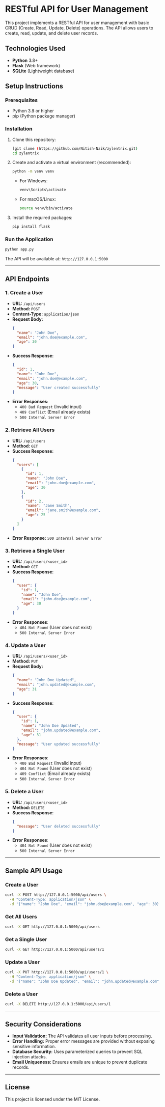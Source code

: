 # RESTful API for User Management

This project implements a RESTful API for user management with basic CRUD (Create, Read, Update, Delete) operations. The API allows users to create, read, update, and delete user records.

## Technologies Used

- **Python** 3.8+
- **Flask** (Web framework)
- **SQLite** (Lightweight database)

## Setup Instructions

### Prerequisites
- Python 3.8 or higher
- pip (Python package manager)

### Installation

1. Clone this repository:
   ```sh
   [git clone (https://github.com/Nitish-Naik/zylentrix.git)
   cd zylentrix
   ```

2. Create and activate a virtual environment (recommended):
   ```sh
   python -m venv venv
   ```
   - For Windows:
     ```sh
     venv\Scripts\activate
     ```
   - For macOS/Linux:
     ```sh
     source venv/bin/activate
     ```

3. Install the required packages:
   ```sh
   pip install flask
   ```

### Run the Application

```sh
python app.py
```

The API will be available at: `http://127.0.0.1:5000`

---

## API Endpoints

### 1. Create a User
- **URL:** `/api/users`
- **Method:** `POST`
- **Content-Type:** `application/json`
- **Request Body:**
  ```json
  {
    "name": "John Doe",
    "email": "john.doe@example.com",
    "age": 30
  }
  ```
- **Success Response:**
  ```json
  {
    "id": 1,
    "name": "John Doe",
    "email": "john.doe@example.com",
    "age": 30,
    "message": "User created successfully"
  }
  ```
- **Error Responses:**
  - `400 Bad Request` (Invalid input)
  - `409 Conflict` (Email already exists)
  - `500 Internal Server Error`

### 2. Retrieve All Users
- **URL:** `/api/users`
- **Method:** `GET`
- **Success Response:**
  ```json
  {
    "users": [
      {
        "id": 1,
        "name": "John Doe",
        "email": "john.doe@example.com",
        "age": 30
      },
      {
        "id": 2,
        "name": "Jane Smith",
        "email": "jane.smith@example.com",
        "age": 25
      }
    ]
  }
  ```
- **Error Response:** `500 Internal Server Error`

### 3. Retrieve a Single User
- **URL:** `/api/users/<user_id>`
- **Method:** `GET`
- **Success Response:**
  ```json
  {
    "user": {
      "id": 1,
      "name": "John Doe",
      "email": "john.doe@example.com",
      "age": 30
    }
  }
  ```
- **Error Responses:**
  - `404 Not Found` (User does not exist)
  - `500 Internal Server Error`

### 4. Update a User
- **URL:** `/api/users/<user_id>`
- **Method:** `PUT`
- **Request Body:**
  ```json
  {
    "name": "John Doe Updated",
    "email": "john.updated@example.com",
    "age": 31
  }
  ```
- **Success Response:**
  ```json
  {
    "user": {
      "id": 1,
      "name": "John Doe Updated",
      "email": "john.updated@example.com",
      "age": 31
    },
    "message": "User updated successfully"
  }
  ```
- **Error Responses:**
  - `400 Bad Request` (Invalid input)
  - `404 Not Found` (User does not exist)
  - `409 Conflict` (Email already exists)
  - `500 Internal Server Error`

### 5. Delete a User
- **URL:** `/api/users/<user_id>`
- **Method:** `DELETE`
- **Success Response:**
  ```json
  {
    "message": "User deleted successfully"
  }
  ```
- **Error Responses:**
  - `404 Not Found` (User does not exist)
  - `500 Internal Server Error`

---

## Sample API Usage

### Create a User
```sh
curl -X POST http://127.0.0.1:5000/api/users \
  -H "Content-Type: application/json" \
  -d '{"name": "John Doe", "email": "john.doe@example.com", "age": 30}'
```

### Get All Users
```sh
curl -X GET http://127.0.0.1:5000/api/users
```

### Get a Single User
```sh
curl -X GET http://127.0.0.1:5000/api/users/1
```

### Update a User
```sh
curl -X PUT http://127.0.0.1:5000/api/users/1 \
  -H "Content-Type: application/json" \
  -d '{"name": "John Doe Updated", "email": "john.updated@example.com", "age": 31}'
```

### Delete a User
```sh
curl -X DELETE http://127.0.0.1:5000/api/users/1
```

---

## Security Considerations

- **Input Validation:** The API validates all user inputs before processing.
- **Error Handling:** Proper error messages are provided without exposing sensitive information.
- **Database Security:** Uses parameterized queries to prevent SQL injection attacks.
- **Email Uniqueness:** Ensures emails are unique to prevent duplicate records.


---

## License

This project is licensed under the MIT License.


